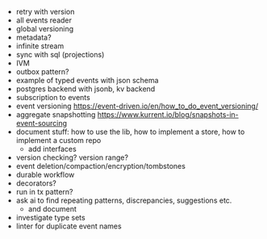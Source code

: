 - retry with version
- all events reader
- global versioning
- metadata?
- infinite stream
- sync with sql (projections)
- IVM
- outbox pattern?
- example of typed events with json schema
- postgres backend with jsonb, kv backend
- subscription to events
- event versioning https://event-driven.io/en/how_to_do_event_versioning/
- aggregate snapshotting https://www.kurrent.io/blog/snapshots-in-event-sourcing
- document stuff: how to use the lib, how to implement a store, how to implement a custom repo
  - add interfaces
- version checking? version range?
- event deletion/compaction/encryption/tombstones
- durable workflow
- decorators?
- run in tx pattern?
- ask ai to find repeating patterns, discrepancies, suggestions etc.
  - and document
- investigate type sets
- linter for duplicate event names